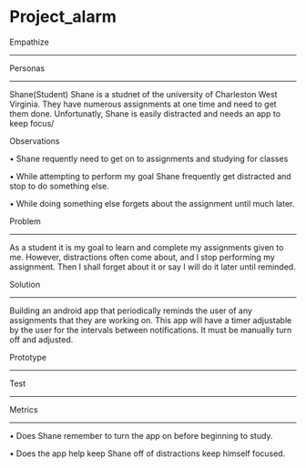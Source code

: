 # Project_alarm
Empathize
_____________________
Personas
_____________________
Shane(Student)
Shane is a studnet of the university of Charleston West Virginia. They have numerous assignments at one time and need to get them done. Unfortunatly, Shane is easily distracted and needs an app to keep focus/

Observations

  •	Shane requently need to get on to assignments and studying for classes
  
  •	While attempting to perform my goal Shane frequently get distracted and stop to do something else.
  
  • While doing something else forgets about the assignment until much later. 

Problem
______________________
As a student it is my goal to learn and complete my assignments given to me. However, distractions often come about, and I stop performing my assignment. Then I shall forget about it or say I will do it later until reminded.

Solution
_________________________
Building an android app that periodically reminds the user of any assignments that they are working on. This app will have a timer adjustable by the user for the intervals between notifications. It must be manually turn off and adjusted.

Prototype 
_____________________________

Test
____________________________
Metrics
___________________________
• Does Shane remember to turn the app on before beginning to study.

• Does the app help keep Shane off of distractions keep himself focused.
